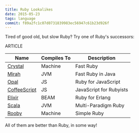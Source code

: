 ```yaml
---
title: Ruby Lookalikes
date: 2015-05-23
tags: language
commit: f89a2fc1c07d0731839983ec56947c61b23d926f
---
```


Tired of good old, but slow Ruby? Try one of Ruby's successors:

ARTICLE

Name                                 | Compiles To | Description
-------------------------------------|-------------|------------
 [Crystal](http://crystal-lang.org)  | Machine     | Fast Ruby
 [Mirah](http://www.mirah.org)       | JVM         | Fast Ruby in Java
 [Opal](http://opalrb.org)           | JS          | Ruby for JavaScript
 [CoffeeScript](http://coffeescript.org/) | JS     | JavaScript for Rubyists
 [Elixir](http://elixir-lang.org/)   | BEAM        | Ruby for Erlang
 [Scala](http://www.scala-lang.org/) | JVM         | Multi-Paradigm Ruby
 [Rooby](https://github.com/rooby-lang/rooby) | Machine | Simple Ruby

All of them are better than Ruby, in some way!
